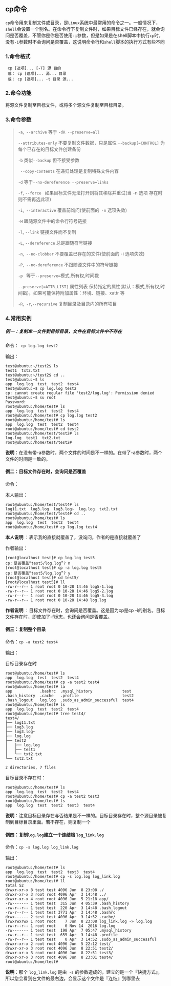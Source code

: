 ## cp命令

`cp`命令用来复制文件或目录，是`Linux`系统中最常用的命令之一。一般情况下，`shell`会设置一个别名。在命令行下复制文件时，如果目标文件已经存在，就会询问是否覆盖，不管你是你是否使用`-i`参数，但是如果是在shell脚本中执行`cp`时，没有`-i`参数时不会询问是否覆盖，这说明命令行和`shell`脚本的执行方式有些不同

### 1.命令格式

```shell
 cp [选项]... [-T] 源 目的
 或： cp [选项]... 源... 目录
 或： cp [选项]... -t 目录 源...
```

### 2.命令功能

   将源文件复制至目标文件，或将多个源文件复制至目标目录。

### 3.命令参数

>`-a`,` --archive`   等于 `-dR --preserve=all`
>
> 	`--attributes-only`        不要复制文件数据，只是属性
>​	`--backup[=CONTROL]`       为每个已存在的目标文件创建备份
>
>`-b`    类似`--backup` 但不接受参数
>
>  ` --copy-contents`     在递归处理是复制特殊文件内容
>
>`-d`  等于`--no-dereference --preserve=links`
>
>`-f`, `--force `   如果目标文件无法打开则将其移除并重试(当 -n 选项  存在时则不需再选此项)
>
>`-i`,` --interactive`        覆盖前询问(使前面的` -n` 选项失效)
>
>`-H`    跟随源文件中的命令行符号链接
>
>`-l`, `--link`   链接文件而不复制
>
>`-L`, `--dereference`   总是跟随符号链接
>
>`-n`,` --no-clobber`   不要覆盖已存在的文件(使前面的 -i 选项失效)
>
>`-P`,` --no-dereference`   不跟随源文件中的符号链接
>
>`-p `   等于`--preserve=`模式,所有权,时间戳
>
> `--preserve[=ATTR_LIST]` 属性列表   保持指定的属性(默认：模式,所有权,时间戳)，如果可能保持附加属性：环境、链接、xattr 等
>
>`-R`,` -r`,` --recursive ` 复制目录及目录内的所有项目

### 4.常用实例

##### 例一：复制单一文件到目标目录，文件在目标文件中不存在

命令：` cp log.log test2`

输出：

```shell
test@ubuntu:~/test2$ ls
test1  txt2.txt
test@ubuntu:~/test2$ cd ..
test@ubuntu:~$ ls
app  log.log  test  test2  test4
test@ubuntu:~$ cp log.log test2
cp: cannot create regular file 'test2/log.log': Permission denied
test@ubuntu:~$ su root
Password: 
root@ubuntu:/home/test# ls
app  log.log  test  test2  test4
root@ubuntu:/home/test# cp log.log test2
root@ubuntu:/home/test# ls
app  log.log  test  test2  test4
root@ubuntu:/home/test# cd test2
root@ubuntu:/home/test/test2# ls
log.log  test1  txt2.txt
root@ubuntu:/home/test/test2# 

```

**说明**：在没有带-a参数时，两个文件的时间是不一样的。在带了-a参数时，两个文件的时间是一致的。  

#### 例二：目标文件存在时，会询问是否覆盖

命令：

本人输出：

```shell
root@ubuntu:/home/test/test4# ls
log11.txt  log3.log  log3.log~  log.log  txt2.txt
root@ubuntu:/home/test/test4# cd ..
root@ubuntu:/home/test# ls
app  log.log  test  test2  test4
root@ubuntu:/home/test# cp log.log test4
```

**本人说明** ：表示我的直接就覆盖了，没询问，作者的是直接就覆盖了

作者输出：

```shell
[root@localhost test]# cp log.log test5
cp：是否覆盖“test5/log.log”? n
[root@localhost test]# cp -a log.log test5
cp：是否覆盖“test5/log.log”? y
[root@localhost test]# cd test5/
[root@localhost test5]# ll
-rw-r--r-- 1 root root 0 10-28 14:46 log5-1.log
-rw-r--r-- 1 root root 0 10-28 14:46 log5-2.log
-rw-r--r-- 1 root root 0 10-28 14:46 log5-3.log
-rw-r--r-- 1 root root 0 10-28 14:48 log.log
```

**作者说明** ：目标文件存在时，会询问是否覆盖。这是因为cp是cp -i的别名。目标文件存在时，即使加了-f标志，也还会询问是否覆盖。

#### 例三：复制整个目录

命令：`cp -a test2 test4`

输出：

目标目录存在时

```shell
root@ubuntu:/home/test# ls
app  log.log  test  test2  test4
root@ubuntu:/home/test# cp -a test2 test4
root@ubuntu:/home/test# la
app            .bashrc  .mysql_history             test
.bash_history  .cache   .profile                   test2
.bash_logout   log.log  .sudo_as_admin_successful  test4
root@ubuntu:/home/test# ls
app  log.log  test  test2  test4
root@ubuntu:/home/test# tree test4/
test4/
├── log11.txt
├── log3.log
├── log3.log~
├── log.log
├── test2
│   ├── log.log
│   ├── test1
│   └── txt2.txt
└── txt2.txt

2 directories, 7 files

```

目标目录不存在时：

```shell
root@ubuntu:/home/test# ls 
app  log.log  test  test2  test4
root@ubuntu:/home/test# cp -a test2 test3
root@ubuntu:/home/test# ls
app  log.log  test  test2  test3  test4

```

**说明**：注意目标目录存在与否结果是不一样的。目标目录存在时，整个源目录被复制到目标目录里面。若不存在，则复制一个

#### 例四：复制`log.log`建立一个连结档 `log_link.log`

命令：`cp -s log.log log_link.log`

输出：

```shell
root@ubuntu:/home/test# ls
app  log.log  test  test2  test3  test4
root@ubuntu:/home/test# cp -s log.log log_link.log
root@ubuntu:/home/test# ll
total 52
drwxr-xr-x 8 test test 4096 Jun  8 23:08 ./
drwxr-xr-x 3 root root 4096 Apr  3 14:48 ../
drwxr-xr-x 4 root root 4096 Jun  5 21:18 app/
-rw------- 1 test test  315 Jun  4 05:39 .bash_history
-rw-r--r-- 1 test test  220 Apr  3 14:48 .bash_logout
-rw-r--r-- 1 test test 3771 Apr  3 14:48 .bashrc
drwx------ 2 test test 4096 Apr  3 14:52 .cache/
lrwxrwxrwx 1 root root    7 Jun  8 23:08 log_link.log -> log.log
-rw-r--r-- 1 root root    0 Nov 14  2016 log.log
-rw------- 1 test test  198 Apr  7 05:47 .mysql_history
-rw-r--r-- 1 test test  655 Apr  3 14:48 .profile
-rw-r--r-- 1 test test    0 Apr  3 14:52 .sudo_as_admin_successful
drwxr-xr-x 2 root root 4096 Jun  5 22:12 test/
drwxr-xr-x 3 root root 4096 Jun  8 22:51 test2/
drwxr-xr-x 3 root root 4096 Jun  8 22:51 test3/
drwxr-xr-x 3 root root 4096 Jun  8 23:01 test4/
root@ubuntu:/home/test# 
```

**说明**：那个 `log_link.log` 是由` -s` 的参数造成的，建立的是一个『快捷方式』，所以您会看到在文件的最右边，会显示这个文件是『连结』到哪里去